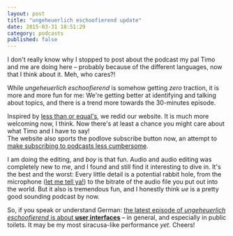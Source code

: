 ```yaml
---
layout: post
title: "ungeheuerlich eschoofierend update"
date: 2015-03-31 18:51:29
category: podcasts
published: false
---
```


I don't really know why I stopped to post about the podcast my pal Timo and me are doing here – probably because of the different languages, now that I think about it. Meh, who cares?!

While *ungeheuerlich eschoofierend* is somehow getting *zero* traction, it is more and more fun for me: We're getting better at identifying and talking about topics, and there is a trend more towards the 30-minutes episode. 

Inspired by [less than or equal's](http://www.lessthanorequal.com/), we redid our website. It is much more welcoming now, I think. Now there's at least a chance you might care about what Timo and I have to say!  
The website also sports the podlove subscribe button now, an attempt to [make subscribing to podcasts less cumbersome](http://blog.timmschoof.com/2015/02/15/what-it-takes-to-listen-to-a-podcast/).

I am doing the editing, and *boy* is that fun. Audio and audio editing was completely new to me, and I found and still find it interesting to dive in. It's the best and the worst: Every little detail is a potential rabbit hole, from the microphone ([let me tell ya!](http://www.youtube.com/watch?v=AsgWldhZSIM)) to the bitrate of the audio file you put out into the world. But it also is tremendous fun, and I honestly think *ue* is a pretty good sounding podcast by now. 

So, if you speak or understand German: [the latest episode of *ungeheuerlich eschoofierend* is about **user interfaces**](http://www.ungeheuerlich.org/episoden/025) – in general, and especially in public toilets. It may be my most siracusa-like performance *yet*. Cheers!